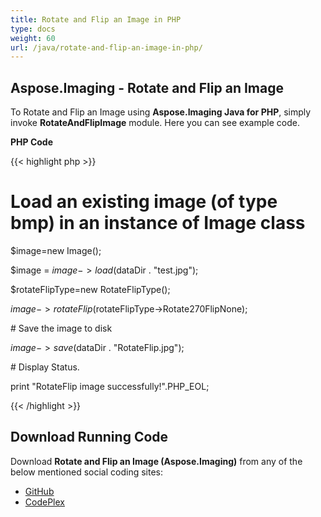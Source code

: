 ```yaml
---
title: Rotate and Flip an Image in PHP
type: docs
weight: 60
url: /java/rotate-and-flip-an-image-in-php/
---
```


## **Aspose.Imaging - Rotate and Flip an Image**
To Rotate and Flip an Image using **Aspose.Imaging Java for PHP**, simply invoke **RotateAndFlipImage** module. Here you can see example code.

**PHP Code**

{{< highlight php >}}

 # Load an existing image (of type bmp) in an instance of Image class

$image=new Image();

$image = $image->load($dataDir . "test.jpg");

$rotateFlipType=new RotateFlipType();

$image->rotateFlip($rotateFlipType->Rotate270FlipNone);

\# Save the image to disk

$image->save($dataDir . "RotateFlip.jpg");

\# Display Status.

print "RotateFlip image successfully!".PHP_EOL;

{{< /highlight >}}
## **Download Running Code**
Download **Rotate and Flip an Image (Aspose.Imaging)** from any of the below mentioned social coding sites:

- [GitHub](https://github.com/asposeimaging/Aspose.Imaging-for-Java/blob/master/Plugins/Aspose_Imaging_Java_for_PHP/src/aspose/imaging/ManagingRasterFormats/RotateAndFlipImage.php)
- [CodePlex](https://asposeimagingjavaphp.codeplex.com/SourceControl/latest#src/aspose/imaging/ManagingRasterFormats/RotateAndFlipImage.php)
